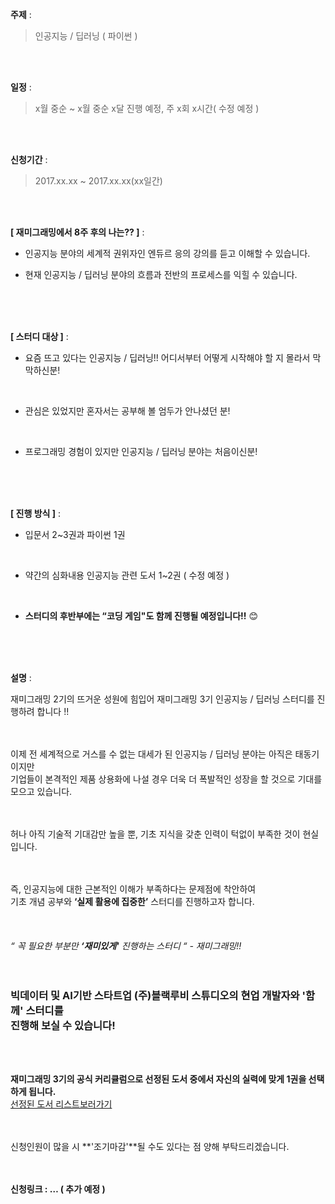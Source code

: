 **주제** : 

>인공지능 / 딥러닝 ( 파이썬 )

<br>
<br>

**일정** : 

>x월 중순 ~ x월 중순 x달 진행 예정, 주 x회 x시간( 수정 예정 )

<br>
<br>

**신청기간** : 

>2017.xx.xx ~ 2017.xx.xx(xx일간)

<br>
<br>

**[ 재미그래밍에서 8주 후의 나는?? ]** :

- 인공지능 분야의 세계적 권위자인 엔듀르 응의 강의를 듣고 이해할 수 있습니다.

- 현재 인공지능 / 딥러닝 분야의 흐름과 전반의 프로세스를 익힐 수 있습니다.
<br>
<br>
<br>


**[ 스터디 대상 ]** :

- 요즘 뜨고 있다는 인공지능 / 딥러닝!! 
  어디서부터 어떻게 시작해야 할 지 몰라서 막막하신분!
<br>

- 관심은 있었지만 혼자서는 공부해 볼 엄두가 안나셨던 분!
<br>

- 프로그래밍 경험이 있지만 인공지능 / 딥러닝 분야는 처음이신분!
<br>
<br>
<br>

**[ 진행 방식 ]** :   

- 입문서 2~3권과 파이썬 1권 
<br>

- 약간의 심화내용 인공지능 관련 도서 1~2권 ( 수정 예정 ) 
<br>

- **스터디의 후반부에는 “코딩 게임"도 함께 진행될 예정입니다!!** 😊

<br>
<br>
<br>

**설명** : 

재미그래밍 2기의 뜨거운 성원에 힘입어 재미그래밍 3기 인공지능 / 딥러닝 스터디를 진행하려 합니다 !! 
<br>
<br>
<br>

이제 전 세계적으로 거스를 수 없는 대세가 된 인공지능 / 딥러닝 분야는 아직은 태동기이지만<br>
기업들이 본격적인 제품 상용화에 나설 경우 더욱 더 폭발적인 성장을 할 것으로 기대를 모으고 있습니다.
<br>
<br>
<br>

허나 아직 기술적 기대감만 높을 뿐, 기초 지식을 갖춘 인력이 턱없이 부족한 것이 현실입니다.<br>
<br>
<br>

즉, 인공지능에 대한 근본적인 이해가 부족하다는 문제점에 착안하여<br> 
기초 개념 공부와 **‘실제 활용에 집중한’** 스터디를 진행하고자 합니다.
<br>
<br>
<br>
<br>
*“ 꼭 필요한 부분만 **‘재미있게'** 진행하는 스터디 “ - 재미그래밍!!* 
<br>
<br>
<br>
### 빅데이터 및 AI기반 스타트업 (주)**블랙루비 스튜디오**의 현업 개발자와 **'함께'** 스터디를<br> 진행해 보실 수 있습니다!
<br>
<br>



**재미그래밍 3기의 공식 커리큘럼으로 선정된 도서 중에서 자신의 실력에 맞게 1권을 선택하게 됩니다.**<br>[선정된 도서 리스트보러가기](https://docs.google.com/spreadsheets/d/1HSbQggkdw2cTPT9xs4MVmX5nfMl4rL-3pNvhEgxeLtE/edit#gid=0)
<br>
<br>
<br>
	 
신청인원이 많을 시 **'조기마감'**될 수도 있다는 점 양해 부탁드리겠습니다.
<br>
<br>
<br>


**신청링크 : … ( 추가 예정 )**
